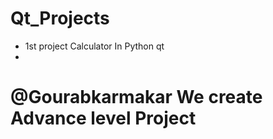 # Qt_Projects

*
   1st project Calculator In Python qt   
*

# @Gourabkarmakar We create Advance level Project
